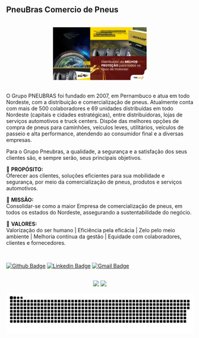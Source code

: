 ## PneuBras Comercio de Pneus


</br>
<div align="center">
  <img src="assets/WallPaperPNB.png" width="50%" />
</div>
</br>





O Grupo PNEUBRAS foi fundado em 2007, em Pernambuco e atua em todo Nordeste, com a distribuição e comercialização de pneus. Atualmente conta com mais de 500 colaboradores e 69 unidades distribuídas em todo Nordeste (capitais e cidades estratégicas), entre distribuidoras, lojas de serviços automotivos e truck centers. Dispõe das melhores opções de compra de pneus para caminhões, veículos leves, utilitários, veículos de passeio e alta performance, atendendo ao consumidor final e a diversas empresas.

Para o Grupo Pneubras, a qualidade, a segurança e a satisfação dos seus clientes são, e sempre serão, seus principais objetivos.
 


:pushpin: **PROPÓSITO:** <br>
Oferecer aos clientes, soluções eficientes para sua mobilidade e segurança, por meio da comercialização de pneus, produtos e serviços automotivos.


:dart: **MISSÃO:** <br>
Consolidar-se como a maior Empresa de comercialização de pneus, em todos os estados do Nordeste, assegurando a sustentabilidade do negócio.


:pushpin: **VALORES:** <br>
Valorização do ser humano | Eficiência pela eficácia | Zelo pelo meio ambiente | Melhoria contínua da gestão | Equidade com colaboradores, clientes e fornecedores.

<br>





[![Github Badge](https://img.shields.io/badge/-Github-000?style=flat-square&logo=Github&logoColor=white&link=https://github.com/ti-pneubras)](https://github.com/ti-pneubras)
[![Linkedin Badge](https://img.shields.io/badge/-LinkedIn-blue?style=flat-square&logo=Linkedin&logoColor=white&link=https://www.linkedin.com/company/pneubras-comércio-de-pneus-ltda/mycompany/)](https://www.linkedin.com/company/pneubras-comércio-de-pneus-ltda/mycompany//)
[![Gmail Badge](https://img.shields.io/badge/-Gmail-c14438?style=flat-square&logo=Gmail&logoColor=white&link=mailto:ti@pneubras.com)](mailto:ti@pneubras.com)




</br>
<div align="center">
  <img height="200em" src="https://github-readme-stats.vercel.app/api?username=ti-pneubras&show_icons=true&theme=dark&include_all_commits=true&count_private=true"/>
  <img height="200em" src="https://github-readme-stats.vercel.app/api/top-langs/?username=ti-pneubras&layout=compact&langs_count=7&theme=dark"/>
</div>


![Snake animation](https://github.com/ti-pneubras/github-contribution-grid-snake.svg/blob/main/github-contribution-grid-snake.svg)




<!-- ![github stats](https://github-readme-stats.vercel.app/api?username=ti-pneubras&show_icons=true&theme=dark&include_all_commits=true&count_private=true) -->



<!--
<p align="center">
  <a href="https://github.com/ti-pneubras">
    <img height="50" width="50" src="https://cdn.jsdelivr.net/npm/simple-icons@3.0.1/icons/github.svg">  
  </a>
  <h4 align="center"><code>📊 𝙶𝚒𝚝𝙷𝚞𝚋 𝙼𝚎𝚝𝚛𝚒𝚌𝚜</code></h4>
</p>

<p align="center">
  <a href='https://github.com/prathimacode-hub/'>
    <img width="75%" src="https://github.com/prathimacode-hub/ti-pneubras/blob/master/metrics.svg"/>
    <img src="https://github.com/ti-pneubras/ti-pneubras/blob/master/metrics.detailed.svg" width="75%"/>
  </a>
</p> -->




